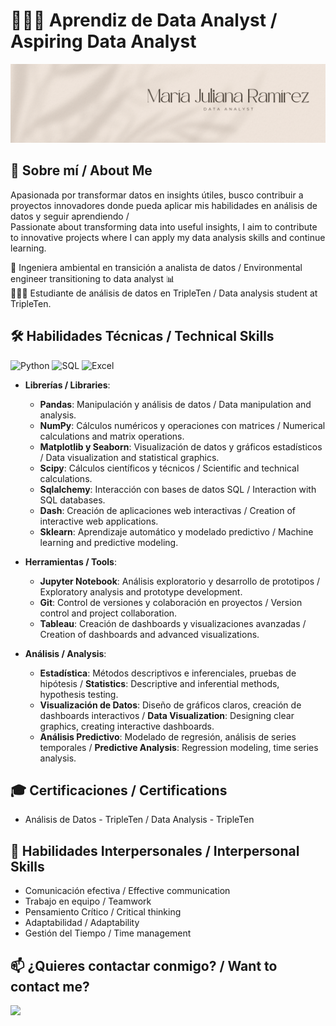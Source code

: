 # 👩🏻‍💻 Aprendiz de Data Analyst / Aspiring Data Analyst

<div id="header" align="center">
  <img decoding="async" src="Black & White Modern Minimalist Data Analyst LinkedIn Banner-4.png" width="800"/>
</div>

## 🌟 Sobre mí / About Me
Apasionada por transformar datos en insights útiles, busco contribuir a proyectos innovadores donde pueda aplicar mis habilidades en análisis de datos y seguir aprendiendo /  
Passionate about transforming data into useful insights, I aim to contribute to innovative projects where I can apply my data analysis skills and continue learning.

🌱 Ingeniera ambiental en transición a analista de datos / Environmental engineer transitioning to data analyst 📊  
👩🏼‍💻 Estudiante de análisis de datos en TripleTen / Data analysis student at TripleTen.

## 🛠️ Habilidades Técnicas / Technical Skills
<div id="header" align="left">
    <img decoding="async" src="..." alt="Python"/>
    <img decoding="async" src="..." alt="SQL"/>
    <img decoding="async" src="..." alt="Excel"/>
</div>

- **Librerías / Libraries**:
  - **Pandas**: Manipulación y análisis de datos / Data manipulation and analysis.
  - **NumPy**: Cálculos numéricos y operaciones con matrices / Numerical calculations and matrix operations.
  - **Matplotlib y Seaborn**: Visualización de datos y gráficos estadísticos / Data visualization and statistical graphics.
  - **Scipy**: Cálculos científicos y técnicos / Scientific and technical calculations.
  - **Sqlalchemy**: Interacción con bases de datos SQL / Interaction with SQL databases.
  - **Dash**: Creación de aplicaciones web interactivas / Creation of interactive web applications.
  - **Sklearn**: Aprendizaje automático y modelado predictivo / Machine learning and predictive modeling.

- **Herramientas / Tools**:
  - **Jupyter Notebook**: Análisis exploratorio y desarrollo de prototipos / Exploratory analysis and prototype development.
  - **Git**: Control de versiones y colaboración en proyectos / Version control and project collaboration.
  - **Tableau**: Creación de dashboards y visualizaciones avanzadas / Creation of dashboards and advanced visualizations.

- **Análisis / Analysis**:
  - **Estadística**: Métodos descriptivos e inferenciales, pruebas de hipótesis / **Statistics**: Descriptive and inferential methods, hypothesis testing.
  - **Visualización de Datos**: Diseño de gráficos claros, creación de dashboards interactivos / **Data Visualization**: Designing clear graphics, creating interactive dashboards.
  - **Análisis Predictivo**: Modelado de regresión, análisis de series temporales / **Predictive Analysis**: Regression modeling, time series analysis.

## 🎓 Certificaciones / Certifications
- Análisis de Datos - TripleTen / Data Analysis - TripleTen

## 🤝 Habilidades Interpersonales / Interpersonal Skills
- Comunicación efectiva / Effective communication
- Trabajo en equipo / Teamwork
- Pensamiento Crítico / Critical thinking
- Adaptabilidad / Adaptability
- Gestión del Tiempo / Time management

## 📫 ¿Quieres contactar conmigo? / Want to contact me?
[![](https://img.shields.io/badge/LinkedIn-0077B5?style=for-the-badge&logo=linkedin&logoColor=white)](https://www.linkedin.com/in/maria-juliana-ramirez-zuluaga/)
